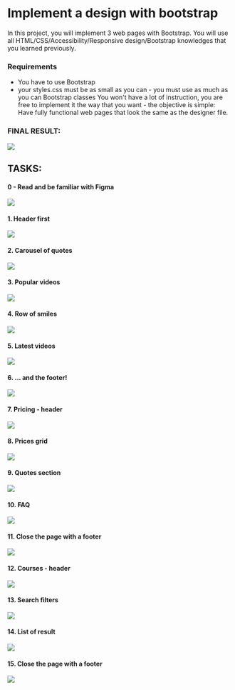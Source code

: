 # Implement a design with bootstrap
In this project, you will implement 3 web pages with Bootstrap. You will use all HTML/CSS/Accessibility/Responsive design/Bootstrap knowledges that you learned previously.
### Requirements
- You have to use Bootstrap
- your styles.css must be as small as you can - you must use as much as you can Bootstrap classes
You won't have a lot of instruction, you are free to implement it the way that you want - the objective is simple: Have fully functional web pages that look the same as the designer file.
### FINAL RESULT:
[![](https://i.imgur.com/xw6wupV.png)](https://i.imgur.com/xw6wupV.png)

## TASKS:
#### 0 - Read and be familiar with Figma
[![](https://raw.githubusercontent.com/javb92/holberton-smiling-school/master/screen_tasks/task0.JPG)](https://raw.githubusercontent.com/javb92/holberton-smiling-school/master/screen_tasks/task0.JPG)
#### 1. Header first
[![](https://raw.githubusercontent.com/javb92/holberton-smiling-school/master/screen_tasks/task1.JPG)](https://raw.githubusercontent.com/javb92/holberton-smiling-school/master/screen_tasks/task1.JPG)
#### 2. Carousel of quotes
[![](https://raw.githubusercontent.com/javb92/holberton-smiling-school/master/screen_tasks/task2.JPG)](https://raw.githubusercontent.com/javb92/holberton-smiling-school/master/screen_tasks/task2.JPG)
#### 3. Popular videos
[![](https://raw.githubusercontent.com/javb92/holberton-smiling-school/master/screen_tasks/task3.JPG)](https://raw.githubusercontent.com/javb92/holberton-smiling-school/master/screen_tasks/task3.JPG)
#### 4. Row of smiles
[![](https://raw.githubusercontent.com/javb92/holberton-smiling-school/master/screen_tasks/task4.JPG)](https://raw.githubusercontent.com/javb92/holberton-smiling-school/master/screen_tasks/task4.JPG)
#### 5. Latest videos
[![](https://raw.githubusercontent.com/javb92/holberton-smiling-school/master/screen_tasks/task5.JPG)](https://raw.githubusercontent.com/javb92/holberton-smiling-school/master/screen_tasks/task5.JPG)
#### 6. ... and the footer!
[![](https://raw.githubusercontent.com/javb92/holberton-smiling-school/master/screen_tasks/task6.JPG)](https://raw.githubusercontent.com/javb92/holberton-smiling-school/master/screen_tasks/task6.JPG)
#### 7. Pricing - header
[![](https://raw.githubusercontent.com/javb92/holberton-smiling-school/master/screen_tasks/task7.JPG)](https://raw.githubusercontent.com/javb92/holberton-smiling-school/master/screen_tasks/task7.JPG)
#### 8. Prices grid
[![](https://raw.githubusercontent.com/javb92/holberton-smiling-school/master/screen_tasks/task8.JPG)](https://raw.githubusercontent.com/javb92/holberton-smiling-school/master/screen_tasks/task8.JPG)
#### 9. Quotes section
[![](https://raw.githubusercontent.com/javb92/holberton-smiling-school/master/screen_tasks/task9.JPG)](https://raw.githubusercontent.com/javb92/holberton-smiling-school/master/screen_tasks/task9.JPG)
#### 10. FAQ
[![](https://raw.githubusercontent.com/javb92/holberton-smiling-school/master/screen_tasks/task10.JPG)](https://raw.githubusercontent.com/javb92/holberton-smiling-school/master/screen_tasks/task10.JPG)
#### 11. Close the page with a footer
[![](https://raw.githubusercontent.com/javb92/holberton-smiling-school/master/screen_tasks/task11.JPG)](https://raw.githubusercontent.com/javb92/holberton-smiling-school/master/screen_tasks/task11.JPG)
#### 12. Courses - header
[![](https://raw.githubusercontent.com/javb92/holberton-smiling-school/master/screen_tasks/task12.JPG)](https://raw.githubusercontent.com/javb92/holberton-smiling-school/master/screen_tasks/task12.JPG)
#### 13. Search filters
[![](https://raw.githubusercontent.com/javb92/holberton-smiling-school/master/screen_tasks/task13.JPG)](https://raw.githubusercontent.com/javb92/holberton-smiling-school/master/screen_tasks/task13.JPG)
#### 14. List of result
[![](https://raw.githubusercontent.com/javb92/holberton-smiling-school/master/screen_tasks/task14.JPG)](https://raw.githubusercontent.com/javb92/holberton-smiling-school/master/screen_tasks/task14.JPG)
#### 15. Close the page with a footer
[![](https://raw.githubusercontent.com/javb92/holberton-smiling-school/master/screen_tasks/task15.JPG)](https://raw.githubusercontent.com/javb92/holberton-smiling-school/master/screen_tasks/task15.JPG)
